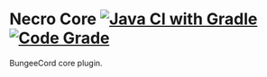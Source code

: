 # Necro Core  [![Java CI with Gradle](https://github.com/Cavry-Dev-Team/Core/actions/workflows/gradle.yml/badge.svg)](https://github.com/Cavry-Dev-Team/NecroCore/actions/workflows/gradle.yml) [![Code Grade](https://app.codacy.com/project/badge/Grade/7990038db9cc4367a5e5a22f763ac556)](https://www.codacy.com?utm_source=github.com&amp;utm_medium=referral&amp;utm_content=Cavry-Dev-Team/NecroCore&amp;utm_campaign=Badge_Grade)
BungeeCord core plugin.
